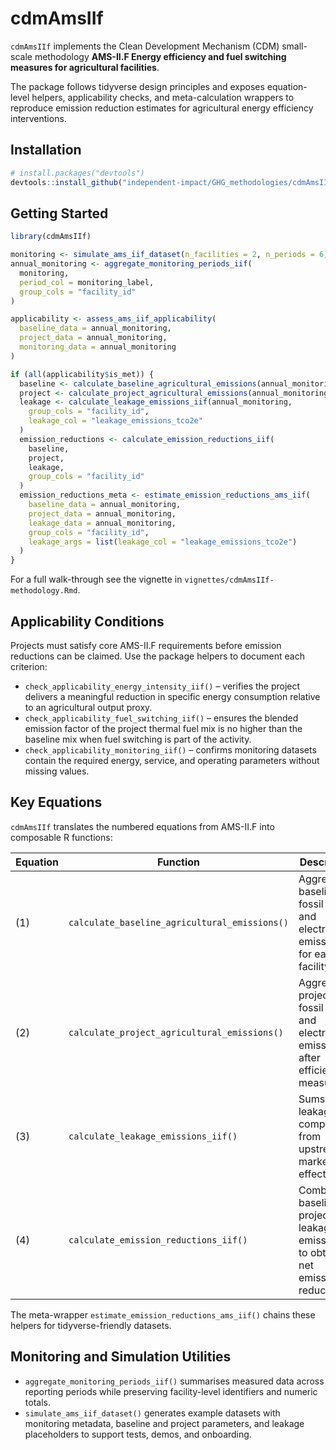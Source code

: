 # cdmAmsIIf

`cdmAmsIIf` implements the Clean Development Mechanism (CDM) small-scale methodology **AMS-II.F Energy efficiency and fuel switching measures for agricultural facilities**.

The package follows tidyverse design principles and exposes equation-level helpers, applicability checks, and meta-calculation wrappers to reproduce emission reduction estimates for agricultural energy efficiency interventions.

## Installation

``` r
# install.packages("devtools")
devtools::install_github("independent-impact/GHG_methodologies/cdmAmsIIf")
```

## Getting Started

``` r
library(cdmAmsIIf)

monitoring <- simulate_ams_iif_dataset(n_facilities = 2, n_periods = 6)
annual_monitoring <- aggregate_monitoring_periods_iif(
  monitoring,
  period_col = monitoring_label,
  group_cols = "facility_id"
)

applicability <- assess_ams_iif_applicability(
  baseline_data = annual_monitoring,
  project_data = annual_monitoring,
  monitoring_data = annual_monitoring
)

if (all(applicability$is_met)) {
  baseline <- calculate_baseline_agricultural_emissions(annual_monitoring, group_cols = "facility_id")
  project <- calculate_project_agricultural_emissions(annual_monitoring, group_cols = "facility_id")
  leakage <- calculate_leakage_emissions_iif(annual_monitoring,
    group_cols = "facility_id",
    leakage_col = "leakage_emissions_tco2e"
  )
  emission_reductions <- calculate_emission_reductions_iif(
    baseline,
    project,
    leakage,
    group_cols = "facility_id"
  )
  emission_reductions_meta <- estimate_emission_reductions_ams_iif(
    baseline_data = annual_monitoring,
    project_data = annual_monitoring,
    leakage_data = annual_monitoring,
    group_cols = "facility_id",
    leakage_args = list(leakage_col = "leakage_emissions_tco2e")
  )
}
```

For a full walk-through see the vignette in `vignettes/cdmAmsIIf-methodology.Rmd`.

## Applicability Conditions

Projects must satisfy core AMS-II.F requirements before emission reductions can be claimed. Use the package helpers to document each criterion:

- `check_applicability_energy_intensity_iif()` – verifies the project delivers a meaningful reduction in specific energy consumption relative to an agricultural output proxy.
- `check_applicability_fuel_switching_iif()` – ensures the blended emission factor of the project thermal fuel mix is no higher than the baseline mix when fuel switching is part of the activity.
- `check_applicability_monitoring_iif()` – confirms monitoring datasets contain the required energy, service, and operating parameters without missing values.

## Key Equations

`cdmAmsIIf` translates the numbered equations from AMS-II.F into composable R functions:

| Equation | Function | Description |
|----------|----------|-------------|
| (1) | `calculate_baseline_agricultural_emissions()` | Aggregates baseline fossil fuel and electricity emissions for each facility. |
| (2) | `calculate_project_agricultural_emissions()` | Aggregates project fossil fuel and electricity emissions after efficiency measures. |
| (3) | `calculate_leakage_emissions_iif()` | Sums leakage components from upstream or market effects. |
| (4) | `calculate_emission_reductions_iif()` | Combines baseline, project, and leakage emissions to obtain net emission reductions. |

The meta-wrapper `estimate_emission_reductions_ams_iif()` chains these helpers for tidyverse-friendly datasets.

## Monitoring and Simulation Utilities

- `aggregate_monitoring_periods_iif()` summarises measured data across reporting periods while preserving facility-level identifiers and numeric totals.
- `simulate_ams_iif_dataset()` generates example datasets with monitoring metadata, baseline and project parameters, and leakage placeholders to support tests, demos, and onboarding.
